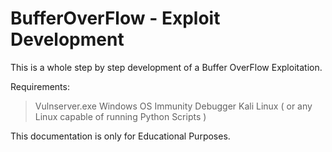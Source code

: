 # BufferOverFlow - Exploit Development

This is a whole step by step development of a Buffer OverFlow Exploitation. 

Requirements:

> Vulnserver.exe
> Windows OS
> Immunity Debugger
> Kali Linux ( or any Linux capable of running Python Scripts )

This documentation is only for Educational Purposes.
